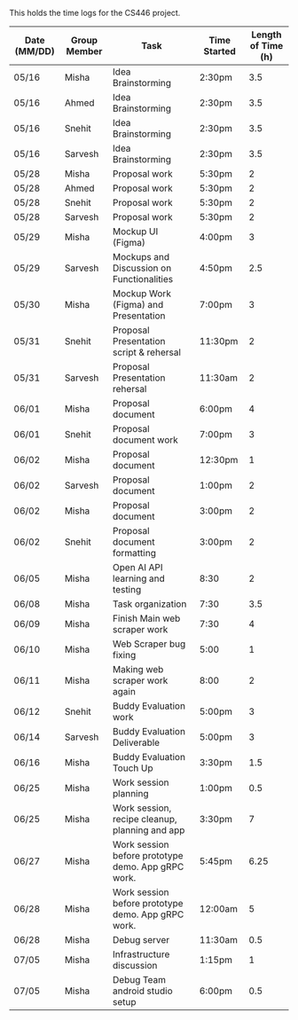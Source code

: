 This holds the time logs for the CS446 project.

| Date (MM/DD) | Group Member | Task                                    | Time Started | Length of Time (h) |
|--------------|------|-----------------------------------------|--------------|---------|
| 05/16        | Misha | Idea Brainstorming                      | 2:30pm       | 3.5     |
| 05/16        | Ahmed | Idea Brainstorming                      | 2:30pm       | 3.5     |
| 05/16        | Snehit | Idea Brainstorming                      | 2:30pm       | 3.5     |
| 05/16        | Sarvesh | Idea Brainstorming                      | 2:30pm       | 3.5     |
| 05/28        | Misha | Proposal work                           | 5:30pm       | 2       |
| 05/28        | Ahmed | Proposal work                           | 5:30pm       | 2       |
| 05/28        | Snehit | Proposal work                           | 5:30pm       | 2       |
| 05/28        | Sarvesh | Proposal work                           | 5:30pm       | 2       |
| 05/29        |Misha| Mockup UI (Figma)                       | 4:00pm       | 3       |
| 05/29        | Sarvesh | Mockups and Discussion on Functionalities  | 4:50pm       | 2.5       |
| 05/30        |Misha| Mockup Work (Figma) and Presentation    | 7:00pm       | 3       |
| 05/31        |Snehit| Proposal Presentation script & rehersal | 11:30pm      | 2       |
| 05/31        |Sarvesh| Proposal Presentation rehersal | 11:30am      | 2       |
| 06/01        |Misha| Proposal document                       | 6:00pm       | 4       |
| 06/01        |Snehit| Proposal document work                  | 7:00pm       | 3       |
| 06/02        |Misha| Proposal document                       | 12:30pm      | 1       |
| 06/02        |Sarvesh| Proposal document                       | 1:00pm       | 2       |
| 06/02        |Misha| Proposal document                       | 3:00pm       | 2       |
| 06/02        |Snehit| Proposal document formatting            | 3:00pm       | 2       |
| 06/05        |Misha| Open AI API learning and testing        | 8:30         | 2       |
| 06/08        |Misha| Task organization                       | 7:30         | 3.5     |
| 06/09        |Misha| Finish Main web scraper work            | 7:30         | 4       |
| 06/10        |Misha| Web Scraper bug fixing                  | 5:00         | 1       |
| 06/11        |Misha| Making web scraper work again           | 8:00         | 2       |
| 06/12        |Snehit| Buddy Evaluation work                   | 5:00pm       |3        |
| 06/14        |Sarvesh| Buddy Evaluation Deliverable                   | 5:00pm       |3        |
| 06/16        |Misha| Buddy Evaluation Touch Up                   | 3:30pm       |1.5        |
| 06/25        |Misha| Work session planning                   | 1:00pm       |0.5        |
| 06/25        |Misha| Work session, recipe cleanup, planning and app | 3:30pm       |7        |
| 06/27        |Misha| Work session before prototype demo. App gRPC work.| 5:45pm       |6.25        |
| 06/28        |Misha| Work session before prototype demo. App gRPC work.| 12:00am       |5        |
| 06/28        |Misha| Debug server| 11:30am       |0.5        |
| 07/05        |Misha| Infrastructure discussion| 1:15pm       |1        |
| 07/05        |Misha| Debug Team android studio setup| 6:00pm       |0.5        |